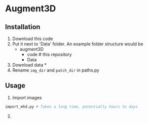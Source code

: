 # Augment3D


## Installation
1. Download this code
2. Put it next to 'Data' folder. An example folder structure would be
	* augment3D
		* code # this repository
		* Data 
3. Download data
	* 
4. Rename `img_dir` and `patch_dir` in paths.py

## Usage
1. Import images
```python
import_mhd.py # Takes a long time, potentially hours to days
```
2. 